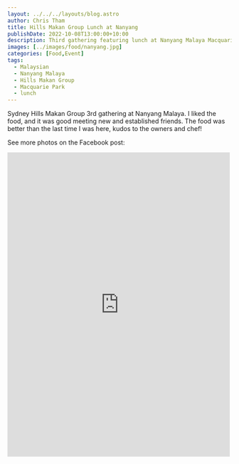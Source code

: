 ```yaml
---
layout: ../../../layouts/blog.astro
author: Chris Tham
title: Hills Makan Group Lunch at Nanyang
publishDate: 2022-10-08T13:00:00+10:00
description: Third gathering featuring lunch at Nanyang Malaya Macquarie Park
images: [../images/food/nanyang.jpg]
categories: [Food,Event]
tags:
  - Malaysian
  - Nanyang Malaya
  - Hills Makan Group
  - Macquarie Park
  - lunch
---
```


Sydney Hills Makan Group 3rd gathering at Nanyang Malaya. I liked the food, and it was good meeting new and established friends. The food was better than the last time I was here, kudos to the owners and chef!

See more photos on the Facebook post:

<iframe src="https://www.facebook.com/plugins/post.php?href=https%3A%2F%2Fwww.facebook.com%2Fchris1.tham%2Fposts%2Fpfbid023VjP22Mc5ZQ9Y8mMxqnguFuabdf82Hm85HvdEkhQ6AvHs2Erf2DfMQxo4kN89L9sl&show_text=true&width=500" width="500" height="684" style="border:none;overflow:hidden" scrolling="no" frameborder="0" allowfullscreen="true" allow="autoplay; clipboard-write; encrypted-media; picture-in-picture; web-share"></iframe>
